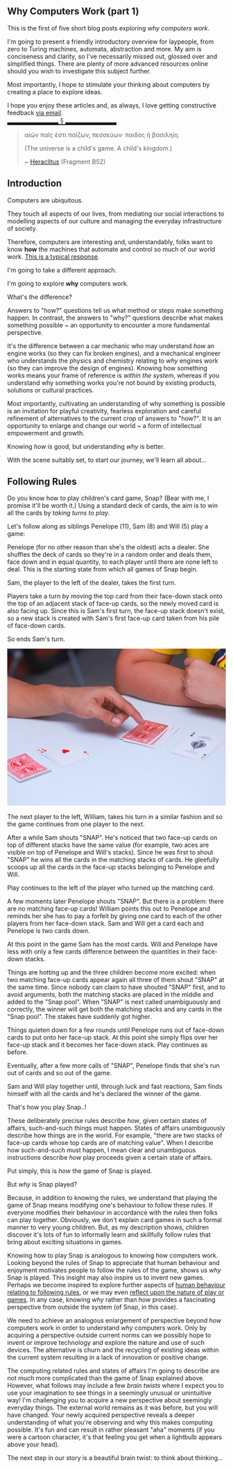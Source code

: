 <!--
.. title: Why Computers Work: An Introduction and Following Rules
.. slug: why-computers-1
.. date: 2021-04-03 09:00:00 UTC+01:00
.. status: private
.. tags: 
.. category: 
.. link: 
.. description: 
.. type: text
.. author: Nicholas H.Tollervey
-->

<style>
.section_break {
    border: none;
    border-bottom: 1px solid black;
    width: 50%;
    color: #333;
    overflow: visible;
    text-align: center;
    height: 5px;
}

.section_break:after {
    background: #fff;
    content: '§';
    padding: 0 4px;
    position: relative;
    top: -13px;
}
</style>

## Why Computers Work (part 1) 

This is the first of five short blog posts exploring _why computers work_.

I'm going to present a friendly introductory overview for laypeople, from zero
to Turing machines, automata, abstraction and more. My aim is conciseness and
clarity, so I've necessarily missed out, glossed over and simplified things.
There are plenty of more advanced resources online should you wish to
investigate this subject further.

Most importantly, I hope to stimulate your thinking about computers by creating
a place to explore ideas.

I hope you enjoy these articles and, as always, I love getting constructive
feedback [via email](/contact).

<hr class="section_break"/>

> αἰὼν παῖς ἐστι παίζων, πεσσεύων· παιδὸς ἡ βασιληίη.
>
> (The universe is a child's game. A child's kingdom.)
>
> ~ [Heraclitus](https://plato.stanford.edu/entries/heraclitus/) (Fragment B52)

## Introduction

Computers are ubiquitous.

They touch all aspects of our lives, from mediating our social interactions to
modelling aspects of our culture and managing the everyday infrastructure of
society.

Therefore, computers are interesting and, understandably, folks want to know
**how** the machines that automate and control so much of our world work.
[This is a typical response](https://www.youtube.com/watch?v=tpIctyqH29Q).

I'm going to take a different approach.

I'm going to explore **why** computers work.

What's the difference?

Answers to "how?" questions tell us what method or steps make something happen.
In contrast, the answers to "why?" questions describe what makes something
possible ~ an opportunity to encounter a more fundamental perspective.

It's the difference between a car mechanic who may understand *how* an engine
works (so they can fix broken engines), and a mechanical engineer who
understands the physics and chemistry relating to *why* engines work (so they
can improve the design of engines). Knowing how something works means your
frame of reference is *within the system*, whereas if you understand why
something works you're not bound by existing products, solutions or cultural
practices.

Most importantly, cultivating an understanding of why something is possible is
an invitation for playful creativity, fearless exploration and careful
refinement of alternatives to the current crop of answers to "how?". It is an
opportunity to enlarge and change our world ~ a form of intellectual
empowerment and growth.

Knowing _how_ is good, but understanding _why_ is better.

With the scene suitably set, to start our journey, we'll learn all about...

## Following Rules

Do you know how to play children's card game, Snap? (Bear with me, I promise
it'll be worth it.) Using a standard deck of cards, the aim is to win all the
cards by _taking turns to play_.

Let's follow along as siblings Penelope (11), Sam (8) and Will (5) play a game:

Penelope (for no other reason than she's the oldest) acts a dealer. She
shuffles the deck of cards so they're in a random order and deals them, face
down and in equal quantity, to each player until there are none left to deal.
This is the starting state from which all games of Snap begin.

Sam, the player to the left of the dealer, takes the first turn.

Players take a turn by moving the top card from their face-down stack onto the
top of an adjacent stack of face-up cards, so the newly moved card is also
facing up. Since this is Sam's first turn, the face-up stack doesn't exist,
so a new stack is created with Sam's first face-up card taken from his pile of
face-down cards.

So ends Sam's turn.

![Snap!](/images/snap.jpg)

The next player to the left, William, takes his turn in a similar fashion and
so the game continues from one player to the next.

After a while Sam shouts "SNAP". He's noticed that two face-up cards on top of
different stacks have the same value (for example, two aces are visible on top
of Penelope and Will's stacks). Since he was first to shout "SNAP" he wins all
the cards in the matching stacks of cards. He gleefully scoops up all the cards
in the face-up stacks belonging to Penelope and Will.

Play continues to the left of the player who turned up the matching card.

A few moments later Penelope shouts "SNAP". But there is a problem: there are
no matching face-up cards! William points this out to Penelope and reminds her
she has to pay a forfeit by giving one card to each of the other players from
her face-down stack. Sam and Will get a card each and Penelope is two cards
down.

At this point in the game Sam has the most cards. Will and Penelope have less
with only a few cards difference between the quantities in their face-down
stacks.

Things are hotting up and the three children become more excited: when two
matching face-up cards appear again all three of them shout "SNAP" at the same
time. Since nobody can claim to have shouted "SNAP" first, and to avoid
arguments, both the matching stacks are placed in the middle and added to the
"Snap pool". When "SNAP" is next called unambiguously and correctly, the winner
will get both the matching stacks and any cards in the "Snap pool". The stakes
have suddenly got higher.

Things quieten down for a few rounds until Penelope runs out of face-down cards
to put onto her face-up stack. At this point she simply flips over her face-up
stack and it becomes her face-down stack. Play continues as before.

Eventually, after a few more calls of "SNAP", Penelope finds that she's run out
of cards and so out of the game.

Sam and Will play together until, through luck and fast reactions, Sam finds
himself with all the cards and he's declared the winner of the game.

That's how you play Snap..!

These deliberately precise rules describe *how*, given certain states of
affairs, such-and-such things must happen. States of affairs unambiguously
describe how things are in the world. For example, "there are two stacks of
face-up cards whose top cards are of matching value". When I describe how
such-and-such must happen, I mean clear and unambiguous instructions describe
*how* play proceeds given a certain state of affairs.

Put simply, this is *how* the game of Snap is played.

But *why* is Snap played?

Because, in addition to knowing the rules, we understand that playing the game
of Snap means modifying one's behaviour to follow these rules. If everyone
modifies their behaviour in accordance with the rules then folks can play
together. Obviously, we don't explain card games in such a formal manner to
very young children. But, as my description shows, children discover it's lots
of fun to informally learn and skillfully follow rules that bring about
exciting situations in games.

Knowing how to play Snap is analogous to knowing how computers work. Looking
beyond the rules of Snap to appreciate that human behaviour and enjoyment
motivates people to follow the rules of the game, shows us _why_ Snap is
played. This insight may also inspire us to invent new games. Perhaps we become
inspired to explore further aspects of [human behaviour relating to following
rules](https://en.wikipedia.org/wiki/Milgram_experiment), or we may even
[reflect upon the nature of play or games](https://theoryoffun.com/). In any
case, knowing *why* rather than *how* provides a fascinating perspective from
outside the system (of Snap, in this case).

We need to achieve an analogous enlargement of perspective beyond _how_
computers work in order to understand _why_ computers work. Only by acquiring a
perspective outside current norms can we possibly hope to invent or improve
technology and explore the nature and use of such devices. The alternative is
churn and the recycling of existing ideas within the current system resulting
in a lack of innovation or positive change.

The computing related rules and states of affairs I'm going to describe are not
much more complicated than the game of Snap explained above. However, what
follows may include a few *brain twists* where I expect you to use your
imagination to see things in a seemingly unusual or unintuitive way! I'm
challenging you to acquire a new perspective about seemingly everyday things.
The external world remains as it was before, but you will have changed. Your
newly acquired perspective reveals a deeper understanding of what you're
observing and why this makes computing possible. It's fun and can result in
rather pleasant "aha" moments (if you were a cartoon character, it's that
feeling you get when a lightbulb appears above your head).

The next step in our story is a beautiful brain twist: to think about
thinking...
